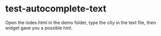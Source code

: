 test-autocomplete-text
======================
Open the index.html in the demo folder, type the city in the text file, then widget gave you a possible hint.
